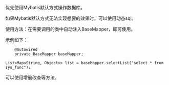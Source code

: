 优先使用Mybatis默认方式操作数据库。

如果Mybatis默认方式无法实现想要的效果时，可以使用动态sql。

使用方法：在需要调用的类中自动注入BaseMapper，即可使用。

示例如下：

```
    @Autowired
    private BaseMapper baseMapper;
```

```
List<Map<String, Object>> list = baseMapper.selectList("select * from sys_func");
```

可以使用增删改查等方法。

